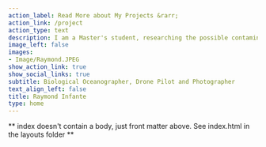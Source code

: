 ```yaml
---
action_label: Read More about My Projects &rarr;
action_link: /project
action_type: text
description: I am a Master's student, researching the possible contamination of microplastics regarding the Pelagic Sargassum (*Natans* and *Fluitans*) in the [Bio-Optical Oceanography Lab](http://bio-optics.uprm.edu/) in the [Department of Marine Sciences at the University of Puerto Rico, Mayaguez campus](https://www.uprm.edu/cima/). I'm also an enthusiast of aviation, certified as a UAV pilot. My research interest are in Remote Sensing of Ocean Color/processes using satellites and UAV, and using open source coding to answer questions of ocean contamination and movement. Here my [CV](/Users/raymondinfante/Documents/Coding/R code/Raymond_website/content/Raymond_cv.pdf "download")
image_left: false
images:
- Image/Raymond.JPEG
show_action_link: true
show_social_links: true
subtitle: Biological Oceanographer, Drone Pilot and Photographer 
text_align_left: false
title: Raymond Infante
type: home
---
```


** index doesn't contain a body, just front matter above.
See index.html in the layouts folder **
